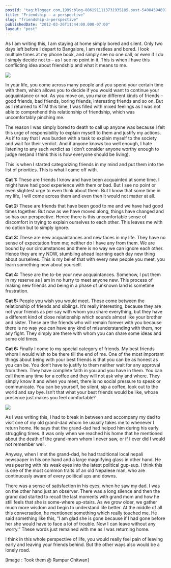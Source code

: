 ```yaml
---
postId: "tag:blogger.com,1999:blog-8061911113731935185.post-5408459489225356994"
title: "Friendship – a perspective"
slug: "friendship-a-perspective"
publishedDate: "2012-03-26T11:44:00.000-07:00"
layout: "post"
---
```


  

As I am writing this, I am staying at home simply bored and silent. Only two
days left before I depart to Bangalore, I am restless and bored. I look
multiple times at my phone book, and simply see no one call, or even if I do I
simply decide not to – as I see no point in it. This is when I have this
conflicting idea about friendship and what it means to me.

  

[![](http://2.bp.blogspot.com/-d59DxeQ31cw/T3C4qato84I/AAAAAAAABAY/aNoPZBuzURk/s320/IMG_3293.JPG)](http://2.bp.blogspot.com/-d59DxeQ31cw/T3C4qato84I/AAAAAAAABAY/aNoPZBuzURk/s1600/IMG_3293.JPG)

In your life, you come across many people and you spend your certain time with
them, which allows you to decide if you would want to continue your
acquaintance or not. As you move on, you make different kinds of friends –
good friends, bad friends, boring friends, interesting friends and so on.  But
as I returned to KTM this time, I was filled with mixed feelings as I was not
able to comprehend this relationship of friendship, which was uncomfortably
pinching me.

  

The reason I was simply bored to death to call up anyone was because I felt
this urge of responsibility to explain myself to them and justify my actions.
As if to say that I was burden with a task to explain myself to the society
and wait for their verdict. And if anyone knows too well enough, I hate
listening to any such verdict as I don’t consider anyone worthy enough to
judge me(and I think this is how everyone should be living).  

  

This is when I started categorizing friends in my mind and put them into the
list of priorities. This is what I came off with.

  

**Cat 1:** These are friends I know and have been acquainted at some time. I
might have had good experience with them or bad. But I see no point or even
slightest urge to even think about them. But I know that some time in my life,
I will come across them and even then it would not matter at all.

  

**Cat 2:** These are friends that have been good to me and we have had good
times together. But now as we have moved along, things have changed and so has
our perspective. Hence there is this uncomfortable sense of discomfort in
trying to explain ourselves to each other. This leaves me with no option but
to simply ignore.

  

**Cat 3:** These are new acquaintances and new faces in my life. They have no
sense of expectation from me; neither do I have any from them. We are bound by
our circumstances and there is no way we can ignore each other. Hence they are
my NOW, stumbling ahead learning each day new thing about ourselves. This is
my belief that with every new people you meet, you learn something new about
yourself.

  

**Cat 4:** These are the to-be your new acquaintances. Somehow, I put them in
my reserve as I am in no hurry to meet anyone new.  This process of making new
friends and being in a phase of unknown land is sometime frustration.

  

**Cat 5:** People you wish you would meet. These come between the relationship
of friends and siblings. It’s really interesting, because they are not your
friends as per say with whom you share everything, but they have a different
kind of close relationship which sounds almost like your brother and sister.
These are the friends who will remain forever with you because there is no way
you can have any kind of misunderstanding with them, nor any fight. They
simply are there with whom you can share some ideas and some old times.

  

**Cat 6:** Finally I come to my special category of friends. My best friends
whom I would wish to be there till the end of me. One of the most important
things about being with your best friends is that you can be as honest as you
can be. You don’t have to justify to them neither wait for any approval from
them. They have complete faith in you and you have in them. You can call them
any time for a coffee and they will not ask why and where. They simply know it
and when you meet, there is no social pressure to speak or communicate. You
can be yourself, be silent, sip a coffee, look out to the world and say bye.
Isn’t that what your best friends would be like, whose presence just makes you
feel comfortable?  

  

[![](http://4.bp.blogspot.com/-55lwIJgvr_g/T3C4y7JhyuI/AAAAAAAABAg/_2G6ZCIYXFA/s320/IMG_3156.JPG)](http://4.bp.blogspot.com/-55lwIJgvr_g/T3C4y7JhyuI/AAAAAAAABAg/_2G6ZCIYXFA/s1600/IMG_3156.JPG)

As I was writing this, I had to break in between and accompany my dad to visit
one of my old grand-dad whom he usually takes me to whenever I return home. He
says that the grand-dad had helped him during his early struggling times. It
was only when we reached his home that he mentioned about the death of the
grand-mom whom I never saw, or if I ever did I would not remember well.

  

Anyway, when I met the grand-dad, he had traditional local nepali newspaper in
his one hand and a large magnifying glass in other hand. He was peering with
his weak eyes into the latest political gup-sup. I think this is one of the
most common traits of an old Nepalese man, who are continuously aware of every
political ups and downs.

  

There was a sense of satisfaction in his eyes, when he saw my dad. I was on
the other hand just an observer. There was a long silence and then the grand
dad started to recall the last moments with grand mom and how he still feels
that she is some-where up-stairs. As we grow older, we gather much more wisdom
and begin to understand life better. At the middle of all this conversation,
he mentioned something which really touched me. He said something like this,
“I am glad she is gone because if I had gone before her she would have to face
a lot of trouble. Now I can leave without any worry.”  These words just
remained with me as I was returning home.

  

I think in this whole perspective of life, you would really feel pain of
leaving early and leaving your friends behind. But the other ways also would
be a lonely road.

  

[Image : Took them @ Rampur Chitwan]

  


